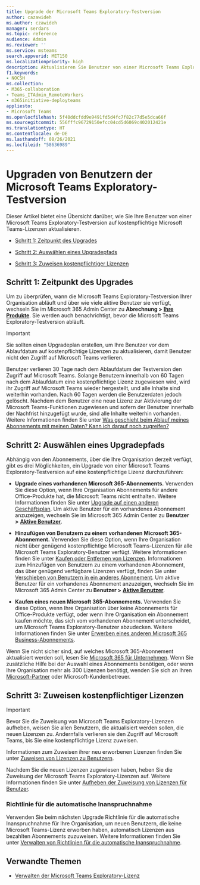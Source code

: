```yaml
---
title: Upgrade der Microsoft Teams Exploratory-Testversion
author: cazawideh
ms.author: czawideh
manager: serdars
ms.topic: reference
audience: Admin
ms.reviewer: ''
ms.service: msteams
search.appverid: MET150
ms.localizationpriority: high
description: Aktualisieren Sie Benutzer von einer Microsoft Teams Exploratory-Testversion auf eine kostenpflichtige Lizenz.
f1.keywords:
- NOCSH
ms.collection:
- M365-collaboration
- Teams_ITAdmin_RemoteWorkers
- m365initiative-deployteams
appliesto:
- Microsoft Teams
ms.openlocfilehash: 5f40ddcfdd9e9491fd5d4fc7f82c77d5e5dca66f
ms.sourcegitcommit: 556fffc96729150efcc04cd5d6069c402012421e
ms.translationtype: HT
ms.contentlocale: de-DE
ms.lasthandoff: 08/26/2021
ms.locfileid: "58636989"
---
```

# <a name="upgrade-users-from-the-teams-exploratory-trial"></a>Upgraden von Benutzern der Microsoft Teams Exploratory-Testversion

Dieser Artikel bietet eine Übersicht darüber, wie Sie Ihre Benutzer von einer Microsoft Teams Exploratory-Testversion auf kostenpflichtige Microsoft Teams-Lizenzen aktualisieren.

- [Schritt 1: Zeitpunkt des Upgrades](#step-1-when-to-upgrade)

- [Schritt 2: Auswählen eines Upgradepfads](#step-2-choose-an-upgrade-path)

- [Schritt 3: Zuweisen kostenpflichtiger Lizenzen](#step-3-assign-paid-licenses)

## <a name="step-1-when-to-upgrade"></a>Schritt 1: Zeitpunkt des Upgrades  

Um zu überprüfen, wann die Microsoft Teams Exploratory-Testversion Ihrer Organisation abläuft und über wie viele aktive Benutzer sie verfügt, wechseln Sie im Microsoft 365 Admin Center zu **Abrechnung >** <a href="https://go.microsoft.com/fwlink/p/?linkid=842054" target="_blank"><b>Ihre Produkte</b></a>. Sie werden auch benachrichtigt, bevor die Microsoft Teams Exploratory-Testversion abläuft.

> [!IMPORTANT]
> Sie sollten einen Upgradeplan erstellen, um Ihre Benutzer vor dem Ablaufdatum auf kostenpflichtige Lizenzen zu aktualisieren, damit Benutzer nicht den Zugriff auf Microsoft Teams verlieren.
>
> Benutzer verlieren 30 Tage nach dem Ablaufdatum der Testversion den Zugriff auf Microsoft Teams. Solange Benutzern innerhalb von 60 Tagen nach dem Ablaufdatum eine kostenpflichtige Lizenz zugewiesen wird, wird ihr Zugriff auf Microsoft Teams wieder hergestellt, und alle Inhalte sind weiterhin vorhanden. Nach 60 Tagen werden die Benutzerdaten jedoch gelöscht. Nachdem dem Benutzer eine neue Lizenz zur Aktivierung der Microsoft Teams-Funktionen zugewiesen und sofern der Benutzer innerhalb der Nachfrist hinzugefügt wurde, sind alle Inhalte weiterhin vorhanden. Weitere Informationen finden Sie unter <a href="/microsoft-365/commerce/subscriptions/what-if-my-subscription-expires?view=o365-worldwide" target="_blank">Was geschieht beim Ablauf meines Abonnements mit meinen Daten? Kann ich darauf noch zugreifen?</a>

## <a name="step-2-choose-an-upgrade-path"></a>Schritt 2: Auswählen eines Upgradepfads

Abhängig von den Abonnements, über die Ihre Organisation derzeit verfügt, gibt es drei Möglichkeiten, ein Upgrade von einer Microsoft Teams Exploratory-Testversion auf eine kostenpflichtige Lizenz durchzuführen:

- **Upgrade eines vorhandenen Microsoft 365-Abonnements.** Verwenden Sie diese Option, wenn Ihre Organisation Abonnements für andere Office-Produkte hat, die Microsoft Teams nicht enthalten. Weitere Informationen finden Sie unter <a href="/microsoft-365/commerce/subscriptions/upgrade-to-different-plan?view=o365-worldwide" target="_blank">Upgrade auf einen anderen Geschäftsplan</a>. Um aktive Benutzer für ein vorhandenes Abonnement anzuzeigen, wechseln Sie im Microsoft 365 Admin Center zu **Benutzer >** <a href="https://go.microsoft.com/fwlink/p/?linkid=834822" target="_blank"><b>Aktive Benutzer</b></a>.

- **Hinzufügen von Benutzern zu einem vorhandenen Microsoft 365-Abonnement.** Verwenden Sie diese Option, wenn Ihre Organisation nicht über genügend kostenpflichtige Microsoft Teams-Lizenzen für alle Microsoft Teams Exploratory-Benutzer verfügt. Weitere Informationen finden Sie unter <a href="/microsoft-365/commerce/licenses/buy-licenses?view=o365-worldwide" target="_blank">Kaufen oder Entfernen von Lizenzen</a>. Informationen zum Hinzufügen von Benutzern zu einem vorhandenen Abonnement, das über genügend verfügbare Lizenzen verfügt, finden Sie unter <a href="/microsoft-365/commerce/subscriptions/move-users-different-subscription?view=o365-worldwide" target="_blank">Verschieben von Benutzern in ein anderes Abonnement</a>. Um aktive Benutzer für ein vorhandenes Abonnement anzuzeigen, wechseln Sie im Microsoft 365 Admin Center zu **Benutzer >** <a href="https://go.microsoft.com/fwlink/p/?linkid=834822" target="_blank"><b>Aktive Benutzer</b></a>.

- **Kaufen eines neuen Microsoft 365-Abonnements.** Verwenden Sie diese Option, wenn Ihre Organisation über keine Abonnements für Office-Produkte verfügt, oder wenn Ihre Organisation ein Abonnement kaufen möchte, das sich vom vorhandenen Abonnement unterscheidet, um Microsoft Teams Exploratory-Benutzer abzudecken.  Weitere Informationen finden Sie unter <a href="/microsoft-365/commerce/try-or-buy-microsoft-365?view=o365-worldwide%22%20\#buy-a-different-subscription" target="_blank">Erwerben eines anderen Microsoft 365 Business-Abonnements</a>.

Wenn Sie nicht sicher sind, auf welches Microsoft 365-Abonnement aktualisiert werden soll, lesen Sie <a href="https://www.microsoft.com/microsoft-365/business#coreui-heading-hiatrep" target="_blank">Microsoft 365 für Unternehmen</a>. Wenn Sie zusätzliche Hilfe bei der Auswahl eines Abonnements benötigen, oder wenn Ihre Organisation mehr als 300 Lizenzen benötigt, wenden Sie sich an Ihren <a href="https://www.microsoft.com/solution-providers/home" target="_blank">Microsoft-Partner</a> oder Microsoft-Kundenbetreuer.

## <a name="step-3-assign-paid-licenses"></a>Schritt 3: Zuweisen kostenpflichtiger Lizenzen

> [!IMPORTANT]
> Bevor Sie die Zuweisung von Microsoft Teams Exploratory-Lizenzen aufheben, weisen Sie allen Benutzern, die aktualisiert werden sollen, die neuen Lizenzen zu. Andernfalls verlieren sie den Zugriff auf Microsoft Teams, bis Sie eine kostenpflichtige Lizenz zuweisen.  

Informationen zum Zuweisen ihrer neu erworbenen Lizenzen finden Sie unter <a href="/microsoft-365/admin/manage/assign-licenses-to-users?view=o365-worldwide&viewFallbackFrom=o365-worldwide%22%20%5C" target="_blank">Zuweisen von Lizenzen zu Benutzern</a>.  

Nachdem Sie die neuen Lizenzen zugewiesen haben, heben Sie die Zuweisung der Microsoft Teams Exploratory-Lizenzen auf. Weitere Informationen finden Sie unter <a href="/microsoft-365/admin/manage/remove-licenses-from-users?view=o365-worldwide" target="_blank">Aufheben der Zuweisung von Lizenzen für Benutzer</a>.

### <a name="auto-claim-policies"></a>Richtlinie für die automatische Inanspruchnahme

Verwenden Sie beim nächsten Upgrade Richtlinie für die automatische Inanspruchnahme für Ihre Organisation, um neuen Benutzern, die keine Microsoft Teams-Lizenz erworben haben, automatisch Lizenzen aus bezahlten Abonnements zuzuweisen. Weitere Informationen finden Sie unter <a href="/microsoft-365/commerce/licenses/manage-auto-claim-policies?view=o365-worldwide" target="_blank">Verwalten von Richtlinien für die automatische Inanspruchnahme</a>.

## <a name="related-topics"></a>Verwandte Themen

- [Verwalten der Microsoft Teams Exploratory-Lizenz](teams-exploratory.md)

